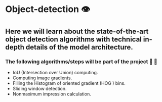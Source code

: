 # Object-detection 👁️
## Here we will learn about the state-of-the-art object detection algorithms with technical in-depth details of the model architecture.

### The following algorithms/steps will be part of the project 🚀 🚀

- IoU (Intersection over Union) computing.
- Computing image gradients.
- Filling the Histogram of oriented gradient (HOG ) bins.
- Sliding window detection.
- Nonmaximum impression calculation.
